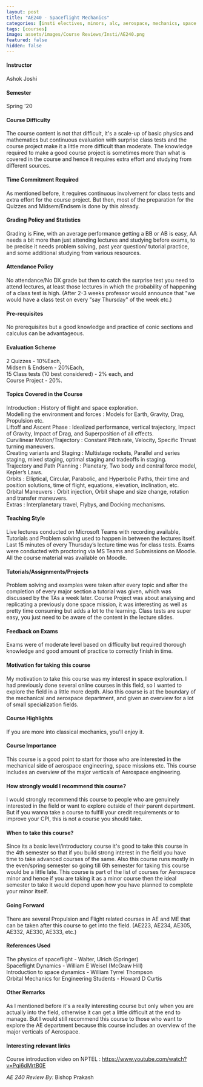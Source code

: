 ```yaml
---
layout: post
title: "AE240 - Spaceflight Mechanics"
categories: [insti electives, minors, alc, aerospace, mechanics, space mission design, AE]
tags: [courses]
image: assets/images/Course Reviews/Insti/AE240.png
featured: false
hidden: false
---
```


#### Instructor
Ashok Joshi

#### Semester
Spring '20

#### Course Difficulty
The course content is not that difficult, it's a scale-up of basic physics and mathematics but continuous evaluation with surprise class tests and the course project make it a little more difficult than moderate. The knowledge required to make a good course project is sometimes more than what is covered in the course and hence it requires extra effort and studying from different sources.

#### Time Commitment Required
As mentioned before, it requires continuous involvement for class tests and  extra effort for the course project. But then, most of the preparation for the Quizzes and Midsem/Endsem is done by this already.

#### Grading Policy and Statistics
Grading is Fine, with an average performance getting a BB or AB is easy, AA needs a bit more than just attending lectures and studying before exams, to be precise it needs problem solving, past year question/ tutorial practice, and some additional studying from various resources.

#### Attendance Policy
No attendance/No DX grade but then to catch the surprise test you need to attend lectures, at least those lectures in which the probability of happening of a class test is high. (After 2-3 weeks professor would announce that "we would have a class test on every "say Thursday" of the week etc.)

#### Pre-requisites
No prerequisites but a good knowledge and practice of conic sections and calculus can be advantageous.

#### Evaluation Scheme
2 Quizzes - 10%Each,   
Midsem & Endsem - 20%Each,   
15 Class tests (10 best considered) -  2% each, and   
Course Project - 20%.

#### Topics Covered in the Course
Introduction : History of flight and space exploration.  
Modelling the environment and forces : Models for Earth, Gravity, Drag, Propulsion etc.  
Liftoff and Ascent Phase : Idealized performance, vertical trajectory, Impact of Gravity, Impact of Drag, and Superposition of all effects.  
Curvilinear Motion/Trajectory : Constant Pitch rate, Velocity, Specific Thrust turning maneuvers.  
Creating variants and Staging : Multistage rockets, Parallel and series staging, mixed staging, optimal staging and tradeoffs in staging.  
Trajectory and Path Planning : Planetary, Two body and central force model, Kepler’s Laws.   
Orbits : Elliptical, Circular, Parabolic, and Hyperbolic Paths, their time and position solutions, time of flight, equations, elevation, inclination, etc.  
Orbital Maneuvers : Orbit injection, Orbit shape and size change, rotation and transfer maneuvers.  
Extras : Interplanetary travel, Flybys, and Docking mechanisms.

#### Teaching Style
Live lectures conducted on Microsoft Teams with recording available, Tutorials and Problem solving used to happen in between the lectures itself. Last 15 minutes of every Thursday’s lecture time was for class tests. Exams were conducted with proctoring via MS Teams and Submissions on Moodle. All the course material was available on Moodle.

#### Tutorials/Assignments/Projects
Problem solving and examples were taken after every topic and after the completion of every major section a tutorial was given, which was discussed by the TAs a week later. Course Project was about analysing and replicating a previously done space mission, it was interesting as well as pretty time consuming but adds a lot to the learning. Class tests are super easy, you just need to be aware of the content in the lecture slides.

#### Feedback on Exams
Exams were of moderate level based on difficulty but required thorough knowledge and good amount of practice to correctly finish in time.

#### Motivation for taking this course
My motivation to take this course was my interest in space exploration. I had previously done several online courses in this field, so I wanted to explore the field in a little more depth. Also this course is at the boundary of the mechanical and aerospace department, and given an overview for a lot of small specialization fields.

#### Course Highlights
If you are more into classical mechanics, you'll enjoy it.

#### Course Importance
This course is a good point to start for those who are interested in the mechanical side of aerospace engineering, space missions etc. This course includes an overview of the major verticals of Aerospace engineering.

#### How strongly would I recommend this course?
I would strongly recommend this course to people who are genuinely interested in the field or want to explore outside of their parent department. But if you wanna take a course to fulfill your credit requirements or to improve your CPI, this is not a course you should take.

#### When to take this course?
Since its a basic level/introductory course it's good to take this course in the 4th semester so that if you build strong interest in the field you have time to take advanced courses of the same. Also this course runs mostly in the even/spring semester so going till 6th semester for taking this course would be a little late. This course is part of the list of courses for Aerospace minor and hence if you are taking it as a minor course then the ideal semester to take it would depend upon how you have planned to complete your minor itself.

#### Going Forward
There are several Propulsion and Flight related courses in AE  and ME that can be taken after this course to get into the field. (AE223, AE234, AE305, AE332, AE330, AE333, etc.)

#### References Used
The physics of spaceflight - Walter, Ulrich (Springer)  
Spaceflight Dynamics - William E Weisel (McGraw Hill)  
Introduction to space dynamics - William Tyrrel Thompson  
Orbital Mechanics for Engineering Students - Howard D Curtis

#### Other Remarks
As I mentioned before it's a really interesting course but only when you are actually into the field, otherwise it can get a little difficult at the end to manage. But I would still recommend this course to those who want to explore the AE department because this course includes an overview of the major verticals of Aerospace.

#### Interesting relevant links
Course introduction video on NPTEL : https://www.youtube.com/watch?v=Pqi6dMrtB0E

*AE 240 Review By:* Bishop Prakash